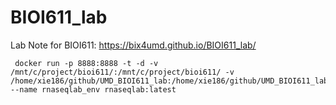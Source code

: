 # BIOI611_lab


Lab Note for BIOI611: https://bix4umd.github.io/BIOI611_lab/

```
 docker run -p 8888:8888 -t -d -v  /mnt/c/project/bioi611/:/mnt/c/project/bioi611/ -v /home/xie186/github/UMD_BIOI611_lab:/home/xie186/github/UMD_BIOI611_lab --name rnaseqlab_env rnaseqlab:latest
```
